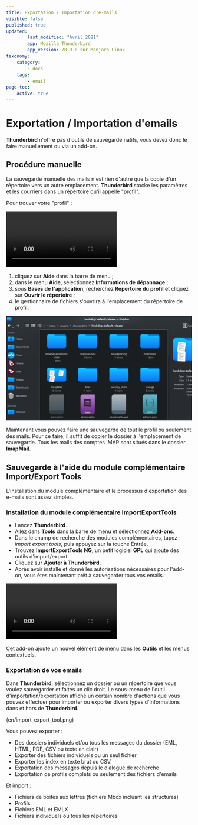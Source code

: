 ```yaml
---
title: Exportation / Importation d'e-mails
visible: false
published: true
updated:
        last_modified: "Avril 2021"
        app: Mozilla Thunderbird
        app_version: 78.9.0 sur Manjaro Linux
taxonomy:
    category:
        - docs
    tags:
        - email
page-toc:
    active: true
---
```


# Exportation / Importation d'emails
**Thunderbird** n'offre pas d'outils de sauvegarde natifs, vous devez donc le faire manuellement ou via un add-on.

## Procédure manuelle
La sauvegarde manuelle des mails n'est rien d'autre que la copie d'un répertoire vers un autre emplacement. **Thunderbird** stocke les paramètres et les courriers dans un répertoire qu'il appelle "profil".

Pour trouver votre "profil" :

![](en/tb_manual_backup.mp4?resize=1024,576&loop)

1. cliquez sur **Aide** dans la barre de menu ;
2. dans le menu **Aide**, sélectionnez **Informations de dépannage** ;
3. sous **Bases de l'application**, recherchez **Répertoire du profil** et cliquez sur **Ouvrir le répertoire** ;
4. le gestionnaire de fichiers s'ouvrira à l'emplacement du répertoire de profil.

![](en/profile_folder.png)

Maintenant vous pouvez faire une sauvegarde de tout le profil ou seulement des mails. Pour ce faire, il suffit de copier le dossier à l'emplacement de sauvegarde. Tous les mails des comptes IMAP sont situés dans le dossier **ImapMail**.


## Sauvegarde à l'aide du module complémentaire Import/Export Tools

L'installation du module complémentaire et le processus d'exportation des e-mails sont assez simples.

### Installation du module complémentaire ImportExportTools

* Lancez **Thunderbird**.
* Allez dans **Tools** dans la barre de menu et sélectionnez **Add-ons**.
* Dans le champ de recherche des modules complémentaires, tapez _import export tools_, puis appuyez sur la touche Entrée.
* Trouvez **ImportExportTools NG**, un petit logiciel **GPL** qui ajoute des outils d'import/export.
* Cliquez sur **Ajouter à Thunderbird**.
* Après avoir installé et donné les autorisations nécessaires pour l'add-on, vous êtes maintenant prêt à sauvegarder tous vos emails.

![](en/export_tool.mp4?resize=1024,576&loop)

Cet add-on ajoute un nouvel élément de menu dans les **Outils** et les menus contextuels.

### Exportation de vos emails
Dans **Thunderbird**, sélectionnez un dossier ou un répertoire que vous voulez sauvegarder et faites un clic droit.
Le sous-menu de l'outil d'importation/exportation affiche un certain nombre d'actions que vous pouvez effectuer pour importer ou exporter divers types d'informations dans et hors de **Thunderbird**.

(en/import_export_tool.png)

Vous pouvez exporter :
  * Des dossiers individuels et/ou tous les messages du dossier (EML, HTML, PDF, CSV ou texte en clair)
  * Exporter des fichiers individuels ou un seul fichier
  * Exporter les index en texte brut ou CSV.
  * Exportation des messages depuis le dialogue de recherche
  * Exportation de profils complets ou seulement des fichiers d'emails

Et import :
  * Fichiers de boîtes aux lettres (fichiers Mbox incluant les structures)
  * Profils
  * Fichiers EML et EMLX
  * Fichiers individuels ou tous les répertoires
